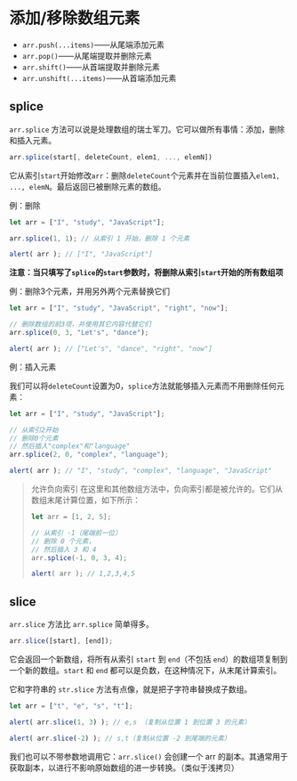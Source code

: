 # 添加/移除数组元素

- `arr.push(...items)`——从尾端添加元素
- `arr.pop()`——从尾端提取并删除元素
- `arr.shift()`——从首端提取并删除元素
- `arr.unshift(...items)`——从首端添加元素

## splice

`arr.splice` 方法可以说是处理数组的瑞士军刀。它可以做所有事情：添加，删除和插入元素。

```js
arr.splice(start[, deleteCount, elem1, ..., elemN])
```

它从索引`start`开始修改`arr`：删除`deleteCount`个元素并在当前位置插入`elem1, ..., elemN`。最后返回已被删除元素的数组。

例：删除

```js
let arr = ["I", "study", "JavaScript"];

arr.splice(1, 1); // 从索引 1 开始，删除 1 个元素

alert( arr ); // ["I", "JavaScript"]
```

**注意：当只填写了`splice`的`start`参数时，将删除从索引`start`开始的所有数组项**

例：删除3个元素，并用另外两个元素替换它们

```js
let arr = ["I", "study", "JavaScript", "right", "now"];

// 删除数组的前3项，并使用其它内容代替它们
arr.splice(0, 3, "Let's", "dance");

alert( arr ); // ["Let's", "dance", "right", "now"]
```

例：插入元素

我们可以将`deleteCount`设置为0，`splice`方法就能够插入元素而不用删除任何元素：

```js
let arr = ["I", "study", "JavaScript"];

// 从索引2开始
// 删除0个元素
// 然后插入"complex"和"language"
arr.splice(2, 0, "complex", "language");

alert( arr ); // "I", "study", "complex", "language", "JavaScript"
```

> 允许负向索引
> 在这里和其他数组方法中，负向索引都是被允许的。它们从数组末尾计算位置，如下所示：
> ```js
> let arr = [1, 2, 5];
> 
> // 从索引 -1（尾端前一位）
> // 删除 0 个元素，
> // 然后插入 3 和 4
> arr.splice(-1, 0, 3, 4);
> 
> alert( arr ); // 1,2,3,4,5
> ```

## slice

`arr.slice` 方法比 `arr.splice` 简单得多。

```js
arr.slice([start], [end]);
```

它会返回一个新数组，将所有从索引 `start` 到 `end`（不包括 `end`）的数组项复制到一个新的数组。`start` 和 `end` 都可以是负数，在这种情况下，从末尾计算索引。

它和字符串的 `str.slice` 方法有点像，就是把子字符串替换成子数组。

```js
let arr = ["t", "e", "s", "t"];

alert( arr.slice(1, 3) ); // e,s （复制从位置 1 到位置 3 的元素）

alert( arr.slice(-2) ); // s,t（复制从位置 -2 到尾端的元素）
```

我们也可以不带参数地调用它：`arr.slice()` 会创建一个 arr 的副本。其通常用于获取副本，以进行不影响原始数组的进一步转换。（类似于浅拷贝）